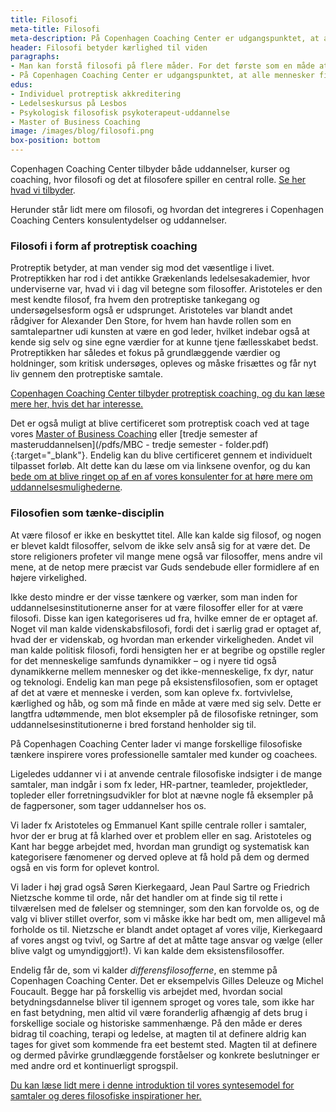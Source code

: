 ```yaml
---
title: Filosofi
meta-title: Filosofi
meta-description: På Copenhagen Coaching Center er udgangspunktet, at alle mennesker filosoferer. Coaching – og særligt filosofisk coaching - kan være en særlig måde at filosofere over sit liv på, som gør det dybere og rigere, end man indledningsvis var bevidst om. Disse erkendelser kan generere en stærk oplevelse af frihed og handlekraft. 
header: Filosofi betyder kærlighed til viden
paragraphs:
- Man kan forstå filosofi på flere måder. For det første som en måde at tænke og leve sit liv på. For det andet som en særlig videnskabelig disciplin. Og for det tredje som det at filosofere. I mange tilfælde er disse forståelser overlappende. Eksempelvis kan man sige, at en livsfilosofi i forskellig grad kan være formet netop af, at man har filosoferet over nogle grundlæggende værdier og fænomener i tilværelsen. Og en del af denne filosoferen kan være inspireret af filosofiske tænkere, hvis værker man har læst eller hørt om.
- På Copenhagen Coaching Center er udgangspunktet, at alle mennesker filosoferer. Coaching – og særligt filosofisk coaching - kan være en særlig måde at filosofere over sit liv på, som gør det dybere og rigere, end man indledningsvis var bevidst om. Disse erkendelser kan generere en stærk oplevelse af frihed og handlekraft.
edus:
- Individuel protreptisk akkreditering
- Ledelseskursus på Lesbos
- Psykologisk filosofisk psykoterapeut-uddannelse
- Master of Business Coaching
image: /images/blog/filosofi.png
box-position: bottom
---
```

Copenhagen Coaching Center tilbyder både uddannelser, kurser og coaching, hvor filosofi og det at filosofere spiller en central rolle. <ins>[Se her hvad vi tilbyder](/)</ins>.

Herunder står lidt mere om filosofi, og hvordan det integreres i Copenhagen Coaching Centers konsulentydelser og uddannelser.

### Filosofi i form af protreptisk coaching

Protreptik betyder, at man vender sig mod det væsentlige i livet. Protreptikken har rod i det antikke Grækenlands ledelsesakademier, hvor underviserne var, hvad vi i dag vil betegne som filosoffer. Aristoteles er den mest kendte filosof, fra hvem den protreptiske tankegang og undersøgelsesform også er udsprunget. Aristoteles var blandt andet rådgiver for Alexander Den Store, for hvem han havde rollen som en samtalepartner udi kunsten at være en god leder, hvilket indebar også at kende sig selv og sine egne værdier for at kunne tjene fællesskabet bedst. Protreptikken har således et fokus på grundlæggende værdier og holdninger, som kritisk undersøges, opleves og måske frisættes og får nyt liv gennem den protreptiske samtale.

<ins>[Copenhagen Coaching Center tilbyder protreptisk coaching, og du kan læse mere her, hvis det har interesse](/coaching-service/#Protreptiskesamtaler/).</ins>

Det er også muligt at blive certificeret som protreptisk coach ved at tage vores <ins>[Master of Business Coaching](/academy/master-of-business-coaching/)</ins> eller [tredje semester af masteruddannelsen](/pdfs/MBC - tredje semester - folder.pdf){:target="_blank"}. Endelig kan du blive certificeret gennem et individuelt tilpasset forløb. Alt dette kan du læse om via linksene ovenfor, og du kan <ins>[bede om at blive ringet op af en af vores konsulenter for at høre mere om uddannelsesmulighederne](#bliv-ringet-op)</ins>.

### Filosofien som tænke-disciplin

At være filosof er ikke en beskyttet titel. Alle kan kalde sig filosof, og nogen er blevet kaldt filosoffer, selvom de ikke selv anså sig for at være det. De store religioners profeter vil mange mene også var filosoffer, mens andre vil mene, at de netop mere præcist var Guds sendebude eller formidlere af en højere virkelighed.  

Ikke desto mindre er der visse tænkere og værker, som man inden for uddannelsesinstitutionerne anser for at være filosoffer eller for at være filosofi. Disse kan igen kategoriseres ud fra, hvilke emner de er optaget af. Noget vil man kalde videnskabsfilosofi, fordi det i særlig grad er optaget af, hvad der er videnskab, og hvordan man erkender virkeligheden. Andet vil man kalde politisk filosofi, fordi hensigten her er at begribe og opstille regler for det menneskelige samfunds dynamikker – og i nyere tid også dynamikkerne mellem mennesker og det ikke-menneskelige, fx dyr, natur og teknologi. Endelig kan man pege på eksistensfilosofien, som er optaget af det at være et menneske i verden, som kan opleve fx. fortvivlelse, kærlighed og håb, og som må finde en måde at være med sig selv. Dette er langtfra udtømmende, men blot eksempler på de filosofiske retninger, som uddannelsesinstitutionerne i bred forstand henholder sig til.  

På Copenhagen Coaching Center lader vi mange forskellige filosofiske tænkere inspirere vores professionelle samtaler med kunder og coachees.

Ligeledes uddanner vi i at anvende centrale filosofiske indsigter i de mange samtaler, man indgår i som fx leder, HR-partner, teamleder, projektleder, topleder eller forretningsudvikler for blot at nævne nogle få eksempler på de fagpersoner, som tager uddannelser hos os.

Vi lader fx Aristoteles og Emmanuel Kant spille centrale roller i samtaler, hvor der er brug at få klarhed over et problem eller en sag. Aristoteles og Kant har begge arbejdet med, hvordan man grundigt og systematisk kan kategorisere fænomener og derved opleve at få hold på dem og dermed også en vis form for oplevet kontrol.

Vi lader i høj grad også Søren Kierkegaard, Jean Paul Sartre og Friedrich Nietzsche komme til orde, når det handler om at finde sig til rette i tilværelsen med de følelser og stemninger, som den kan forvolde os, og de valg vi bliver stillet overfor, som vi måske ikke har bedt om, men alligevel må forholde os til. Nietzsche er blandt andet optaget af vores vilje, Kierkegaard af vores angst og tvivl, og Sartre af det at måtte tage ansvar og vælge (eller blive valgt og umyndiggjort!). Vi kan kalde dem eksistensfilosoffer.

Endelig får de, som vi kalder *differensfilosofferne*, en stemme på Copenhagen Coaching Center. Det er eksempelvis Gilles Deleuze og Michel Foucault. Begge har på forskellig vis arbejdet med, hvordan social betydningsdannelse bliver til igennem sproget og vores tale, som ikke har en fast betydning, men altid vil være foranderlig afhængig af dets brug i forskellige sociale og historiske sammenhænge. På den måde er deres bidrag til coaching, terapi og ledelse, at magten til at definere aldrig kan tages for givet som kommende fra eet bestemt sted. Magten til at definere og dermed påvirke grundlæggende forståelser og konkrete beslutninger er med andre ord et kontinuerligt sprogspil.

<ins>[Du kan læse lidt mere i denne introduktion til vores syntesemodel for samtaler og deres filosofiske inspirationer her](/syntesemodellen-uddrag/).</ins>